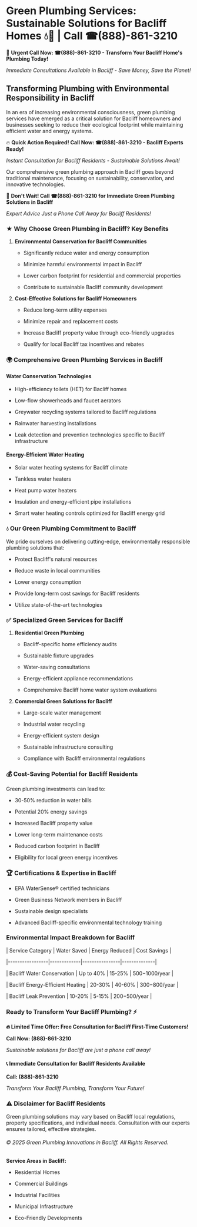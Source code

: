 # Green Plumbing Services: Sustainable Solutions for Bacliff Homes 💧🌿 | Call ☎(888)-861-3210

🚨 **Urgent Call Now: ☎(888)-861-3210 - Transform Your Bacliff Home's Plumbing Today!**
*Immediate Consultations Available in Bacliff - Save Money, Save the Planet!*

## Transforming Plumbing with Environmental Responsibility in Bacliff

In an era of increasing environmental consciousness, green plumbing services have emerged as a critical solution for Bacliff homeowners and businesses seeking to reduce their ecological footprint while maintaining efficient water and energy systems. 

🔥 **Quick Action Required! Call Now: ☎(888)-861-3210 - Bacliff Experts Ready!**
*Instant Consultation for Bacliff Residents - Sustainable Solutions Await!*

Our comprehensive green plumbing approach in Bacliff goes beyond traditional maintenance, focusing on sustainability, conservation, and innovative technologies.

🚨 **Don't Wait! Call ☎(888)-861-3210 for Immediate Green Plumbing Solutions in Bacliff**
*Expert Advice Just a Phone Call Away for Bacliff Residents!*

### ★ Why Choose Green Plumbing in Bacliff? Key Benefits

1. **Environmental Conservation for Bacliff Communities** 
   - Significantly reduce water and energy consumption
   - Minimize harmful environmental impact in Bacliff
   - Lower carbon footprint for residential and commercial properties
   - Contribute to sustainable Bacliff community development

2. **Cost-Effective Solutions for Bacliff Homeowners** 
   - Reduce long-term utility expenses
   - Minimize repair and replacement costs
   - Increase Bacliff property value through eco-friendly upgrades
   - Qualify for local Bacliff tax incentives and rebates

### 🌍 Comprehensive Green Plumbing Services in Bacliff

#### Water Conservation Technologies
- High-efficiency toilets (HET) for Bacliff homes
- Low-flow showerheads and faucet aerators
- Greywater recycling systems tailored to Bacliff regulations
- Rainwater harvesting installations
- Leak detection and prevention technologies specific to Bacliff infrastructure

#### Energy-Efficient Water Heating
- Solar water heating systems for Bacliff climate
- Tankless water heaters
- Heat pump water heaters
- Insulation and energy-efficient pipe installations
- Smart water heating controls optimized for Bacliff energy grid

### 💧 Our Green Plumbing Commitment to Bacliff

We pride ourselves on delivering cutting-edge, environmentally responsible plumbing solutions that:
- Protect Bacliff's natural resources
- Reduce waste in local communities
- Lower energy consumption
- Provide long-term cost savings for Bacliff residents
- Utilize state-of-the-art technologies

### ✅ Specialized Green Services for Bacliff

1. **Residential Green Plumbing**
   - Bacliff-specific home efficiency audits
   - Sustainable fixture upgrades
   - Water-saving consultations
   - Energy-efficient appliance recommendations
   - Comprehensive Bacliff home water system evaluations

2. **Commercial Green Solutions for Bacliff**
   - Large-scale water management
   - Industrial water recycling
   - Energy-efficient system design
   - Sustainable infrastructure consulting
   - Compliance with Bacliff environmental regulations

### 💰 Cost-Saving Potential for Bacliff Residents

Green plumbing investments can lead to:
- 30-50% reduction in water bills
- Potential 20% energy savings
- Increased Bacliff property value
- Lower long-term maintenance costs
- Reduced carbon footprint in Bacliff
- Eligibility for local green energy incentives

### 🏆 Certifications & Expertise in Bacliff

- EPA WaterSense® certified technicians
- Green Business Network members in Bacliff
- Sustainable design specialists
- Advanced Bacliff-specific environmental technology training

### Environmental Impact Breakdown for Bacliff

| Service Category | Water Saved | Energy Reduced | Cost Savings |
|-----------------|-------------|----------------|--------------|
| Bacliff Water Conservation | Up to 40% | 15-25% | $500-$1000/year |
| Bacliff Energy-Efficient Heating | 20-30% | 40-60% | $300-$800/year |
| Bacliff Leak Prevention | 10-20% | 5-15% | $200-$500/year |

### Ready to Transform Your Bacliff Plumbing? ⚡

**🔥 Limited Time Offer: Free Consultation for Bacliff First-Time Customers!**

**Call Now: (888)-861-3210**
*Sustainable solutions for Bacliff are just a phone call away!*

#### 📞 Immediate Consultation for Bacliff Residents Available

**Call: (888)-861-3210**
*Transform Your Bacliff Plumbing, Transform Your Future!*

### ⚠️ Disclaimer for Bacliff Residents

Green plumbing solutions may vary based on Bacliff local regulations, property specifications, and individual needs. Consultation with our experts ensures tailored, effective strategies.

###### © 2025 Green Plumbing Innovations in Bacliff. All Rights Reserved.

**Service Areas in Bacliff:** 
- Residential Homes
- Commercial Buildings
- Industrial Facilities
- Municipal Infrastructure
- Eco-Friendly Developments